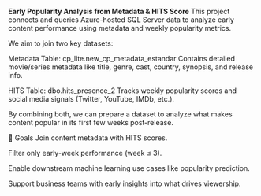 **Early Popularity Analysis from Metadata & HITS Score**
This project connects and queries Azure-hosted SQL Server data to analyze early content performance using metadata and weekly popularity metrics.

We aim to join two key datasets:

Metadata Table: cp_lite.new_cp_metadata_estandar
Contains detailed movie/series metadata like title, genre, cast, country, synopsis, and release info.

HITS Table: dbo.hits_presence_2
Tracks weekly popularity scores and social media signals (Twitter, YouTube, IMDb, etc.).

By combining both, we can prepare a dataset to analyze what makes content popular in its first few weeks post-release.

🎯 Goals
Join content metadata with HITS scores.

Filter only early-week performance (week ≤ 3).

Enable downstream machine learning use cases like popularity prediction.

Support business teams with early insights into what drives viewership.

